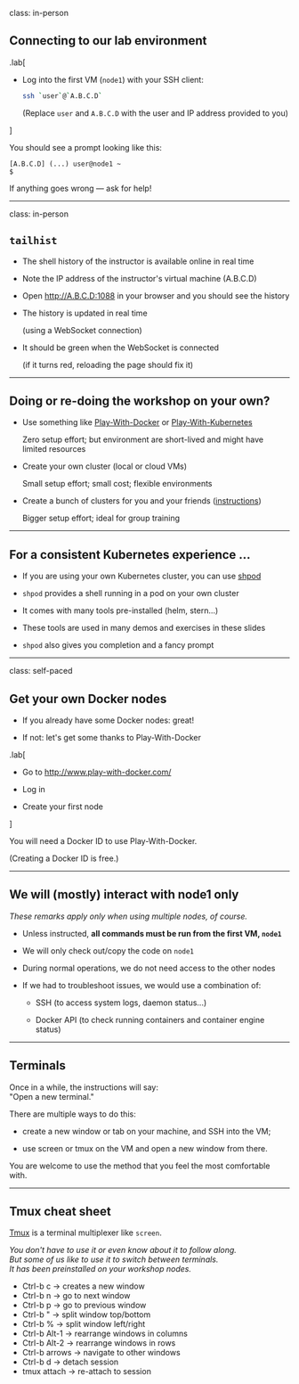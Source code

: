 class: in-person

## Connecting to our lab environment

.lab[

- Log into the first VM (`node1`) with your SSH client:
  ```bash
  ssh `user`@`A.B.C.D`
  ```

  (Replace `user` and `A.B.C.D` with the user and IP address provided to you)

<!--
```bash
for N in $(awk '/\Wnode/{print $2}' /etc/hosts); do
  ssh -o StrictHostKeyChecking=no $N true
done
```

```bash
### FIXME find a way to reset the cluster, maybe?
```
-->

]

You should see a prompt looking like this:
```
[A.B.C.D] (...) user@node1 ~
$
```
If anything goes wrong — ask for help!

---

class: in-person

## `tailhist`

- The shell history of the instructor is available online in real time

- Note the IP address of the instructor's virtual machine (A.B.C.D)

- Open http://A.B.C.D:1088 in your browser and you should see the history

- The history is updated in real time

  (using a WebSocket connection)

- It should be green when the WebSocket is connected

  (if it turns red, reloading the page should fix it)

---

## Doing or re-doing the workshop on your own?

- Use something like
  [Play-With-Docker](http://play-with-docker.com/) or
  [Play-With-Kubernetes](https://training.play-with-kubernetes.com/)

  Zero setup effort; but environment are short-lived and
  might have limited resources

- Create your own cluster (local or cloud VMs)

  Small setup effort; small cost; flexible environments

- Create a bunch of clusters for you and your friends
    ([instructions](https://@@GITREPO@@/tree/master/prepare-vms))

  Bigger setup effort; ideal for group training

---

## For a consistent Kubernetes experience ...

- If you are using your own Kubernetes cluster, you can use [shpod](https://github.com/jpetazzo/shpod)

- `shpod` provides a shell running in a pod on your own cluster

- It comes with many tools pre-installed (helm, stern...)

- These tools are used in many demos and exercises in these slides

- `shpod` also gives you completion and a fancy prompt

---

class: self-paced

## Get your own Docker nodes

- If you already have some Docker nodes: great!

- If not: let's get some thanks to Play-With-Docker

.lab[

- Go to http://www.play-with-docker.com/

- Log in

- Create your first node

<!-- ```open http://www.play-with-docker.com/``` -->

]

You will need a Docker ID to use Play-With-Docker.

(Creating a Docker ID is free.)

---

## We will (mostly) interact with node1 only

*These remarks apply only when using multiple nodes, of course.*

- Unless instructed, **all commands must be run from the first VM, `node1`**

- We will only check out/copy the code on `node1`

- During normal operations, we do not need access to the other nodes

- If we had to troubleshoot issues, we would use a combination of:

  - SSH (to access system logs, daemon status...)

  - Docker API (to check running containers and container engine status)

---

## Terminals

Once in a while, the instructions will say:
<br/>"Open a new terminal."

There are multiple ways to do this:

- create a new window or tab on your machine, and SSH into the VM;

- use screen or tmux on the VM and open a new window from there.

You are welcome to use the method that you feel the most comfortable with.

---

## Tmux cheat sheet

[Tmux](https://en.wikipedia.org/wiki/Tmux) is a terminal multiplexer like `screen`.

*You don't have to use it or even know about it to follow along.
<br/>
But some of us like to use it to switch between terminals.
<br/>
It has been preinstalled on your workshop nodes.*

- Ctrl-b c → creates a new window
- Ctrl-b n → go to next window
- Ctrl-b p → go to previous window
- Ctrl-b " → split window top/bottom
- Ctrl-b % → split window left/right
- Ctrl-b Alt-1 → rearrange windows in columns
- Ctrl-b Alt-2 → rearrange windows in rows
- Ctrl-b arrows → navigate to other windows
- Ctrl-b d → detach session
- tmux attach → re-attach to session
